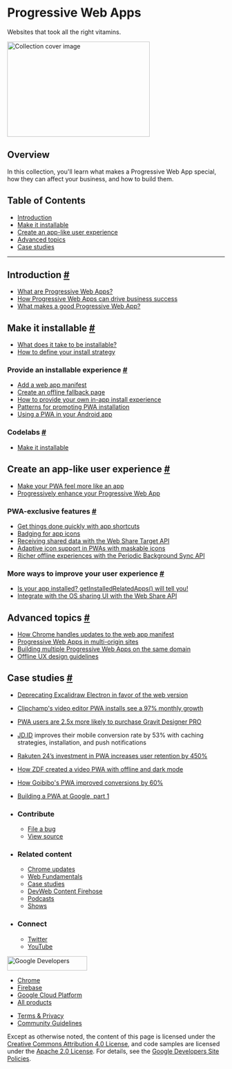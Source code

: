 





Progressive Web Apps
====================

Websites that took all the right vitamins.

<img src="https://web-dev.imgix.net/image/tcFciHGuF3MxnTr1y5ue01OGLBn2/LvIq0sbMK73ycjb2yomw.svg" alt="Collection cover image" class="w-masthead-path__image" width="330" height="220" />

Overview
--------

In this collection, you'll learn what makes a Progressive Web App special, how they can affect your business, and how to build them.

Table of Contents
-----------------

-   <a href="#introduction" class="w-path-link">Introduction</a>
-   <a href="#make-it-installable" class="w-path-link">Make it installable</a>
-   <a href="#create-an-app-like-user-experience" class="w-path-link">Create an app-like user experience</a>
-   <a href="#advanced-topics" class="w-path-link">Advanced topics</a>
-   <a href="#case-studies" class="w-path-link">Case studies</a>

------------------------------------------------------------------------

Introduction <a href="#introduction" class="w-headline-link">#</a>
------------------------------------------------------------------

-   <a href="/what-are-pwas/" class="w-path-link">What are Progressive Web Apps?</a>
-   <a href="/drive-business-success/" class="w-path-link">How Progressive Web Apps can drive business success</a>
-   <a href="/pwa-checklist/" class="w-path-link">What makes a good Progressive Web App?</a>

Make it installable <a href="#make-it-installable" class="w-headline-link">#</a>
--------------------------------------------------------------------------------

-   <a href="/install-criteria/" class="w-path-link">What does it take to be installable?</a>
-   <a href="/define-install-strategy/" class="w-path-link">How to define your install strategy</a>

### Provide an installable experience <a href="#provide-an-installable-experience" class="w-headline-link">#</a>

-   <a href="/add-manifest/" class="w-path-link">Add a web app manifest</a>
-   <a href="/offline-fallback-page/" class="w-path-link">Create an offline fallback page</a>
-   <a href="/customize-install/" class="w-path-link">How to provide your own in-app install experience</a>
-   <a href="/promote-install/" class="w-path-link">Patterns for promoting PWA installation</a>
-   <a href="/using-a-pwa-in-your-android-app/" class="w-path-link">Using a PWA in your Android app</a>

### Codelabs <a href="#codelabs" class="w-headline-link">#</a>

-   <a href="/codelab-make-installable/" class="w-path-link">Make it installable</a>

Create an app-like user experience <a href="#create-an-app-like-user-experience" class="w-headline-link">#</a>
--------------------------------------------------------------------------------------------------------------

-   <a href="/app-like-pwas/" class="w-path-link">Make your PWA feel more like an app</a>
-   <a href="/progressively-enhance-your-pwa/" class="w-path-link">Progressively enhance your Progressive Web App</a>

### PWA-exclusive features <a href="#pwa-exclusive-features" class="w-headline-link">#</a>

-   <a href="/app-shortcuts/" class="w-path-link">Get things done quickly with app shortcuts</a>
-   <a href="/badging-api/" class="w-path-link">Badging for app icons</a>
-   <a href="/web-share-target/" class="w-path-link">Receiving shared data with the Web Share Target API</a>
-   <a href="/maskable-icon/" class="w-path-link">Adaptive icon support in PWAs with maskable icons</a>
-   <a href="/periodic-background-sync/" class="w-path-link">Richer offline experiences with the Periodic Background Sync API</a>

### More ways to improve your user experience <a href="#more-ways-to-improve-your-user-experience" class="w-headline-link">#</a>

-   <a href="/get-installed-related-apps/" class="w-path-link">Is your app installed? getInstalledRelatedApps() will tell you!</a>
-   <a href="/web-share/" class="w-path-link">Integrate with the OS sharing UI with the Web Share API</a>

Advanced topics <a href="#advanced-topics" class="w-headline-link">#</a>
------------------------------------------------------------------------

-   <a href="/manifest-updates/" class="w-path-link">How Chrome handles updates to the web app manifest</a>
-   <a href="/multi-origin-pwas/" class="w-path-link">Progressive Web Apps in multi-origin sites</a>
-   <a href="/building-multiple-pwas-on-the-same-domain/" class="w-path-link">Building multiple Progressive Web Apps on the same domain</a>
-   <a href="/offline-ux-design-guidelines/" class="w-path-link">Offline UX design guidelines</a>

Case studies <a href="#case-studies" class="w-headline-link">#</a>
------------------------------------------------------------------

-   <a href="/deprecating-excalidraw-electron/" class="w-path-link">Deprecating Excalidraw Electron in favor of the web version</a>
-   <a href="/clipchamp/" class="w-path-link">Clipchamp's video editor PWA installs see a 97% monthly growth</a>
-   <a href="/gravit-designer/" class="w-path-link">PWA users are 2.5x more likely to purchase Gravit Designer PRO</a>
-   <a href="/jdid/" class="w-path-link"></a>[JD.ID](http://JD.ID) improves their mobile conversion rate by 53% with caching strategies, installation, and push notifications
-   <a href="/rakuten-24/" class="w-path-link">Rakuten 24’s investment in PWA increases user retention by 450%</a>
-   <a href="/zdf/" class="w-path-link">How ZDF created a video PWA with offline and dark mode</a>
-   <a href="/goibibo/" class="w-path-link">How Goibibo's PWA improved conversions by 60%</a>
-   <a href="/building-a-pwa-at-google-part-1/" class="w-path-link">Building a PWA at Google, part 1</a>

-   ### Contribute

    -   <a href="https://github.com/GoogleChrome/web.dev/issues/new?assignees=&amp;labels=bug&amp;template=bug_report.md&amp;title=" class="w-footer__linkbox-link">File a bug</a>
    -   <a href="https://github.com/googlechrome/web.dev" class="w-footer__linkbox-link">View source</a>

-   ### Related content

    -   <a href="https://blog.chromium.org/" class="w-footer__linkbox-link">Chrome updates</a>
    -   <a href="https://developers.google.com/web/" class="w-footer__linkbox-link">Web Fundamentals</a>
    -   <a href="https://developers.google.com/web/showcase/" class="w-footer__linkbox-link">Case studies</a>
    -   <a href="https://devwebfeed.appspot.com/" class="w-footer__linkbox-link">DevWeb Content Firehose</a>
    -   <a href="/podcasts/" class="w-footer__linkbox-link">Podcasts</a>
    -   <a href="/shows/" class="w-footer__linkbox-link">Shows</a>

-   ### Connect

    -   <a href="https://www.twitter.com/ChromiumDev" class="w-footer__linkbox-link">Twitter</a>
    -   <a href="https://www.youtube.com/user/ChromeDevelopers" class="w-footer__linkbox-link">YouTube</a>

<a href="https://developers.google.com/" class="w-footer__utility-logo-link"><img src="/images/lockup-color.png" alt="Google Developers" class="w-footer__utility-logo" width="185" height="33" /></a>

-   <a href="https://developer.chrome.com/" class="w-footer__utility-link">Chrome</a>
-   <a href="https://firebase.google.com/" class="w-footer__utility-link">Firebase</a>
-   <a href="https://cloud.google.com/" class="w-footer__utility-link">Google Cloud Platform</a>
-   <a href="https://developers.google.com/products" class="w-footer__utility-link">All products</a>

<!-- -->

-   <a href="https://policies.google.com/" class="w-footer__utility-link">Terms &amp; Privacy</a>
-   <a href="/community-guidelines/" class="w-footer__utility-link">Community Guidelines</a>

Except as otherwise noted, the content of this page is licensed under the [Creative Commons Attribution 4.0 License](https://creativecommons.org/licenses/by/4.0/), and code samples are licensed under the [Apache 2.0 License](https://www.apache.org/licenses/LICENSE-2.0). For details, see the [Google Developers Site Policies](https://developers.google.com/terms/site-policies).
